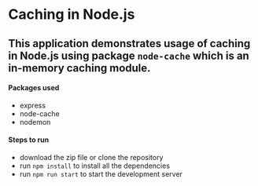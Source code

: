 # Caching in Node.js

## This application demonstrates usage of caching in Node.js using package `node-cache` which is an in-memory caching module.

#### Packages used
- express
- node-cache
- nodemon

#### Steps to run
- download the zip file or clone the repository
- run `npm install` to install all the dependencies
- run `npm run start` to start the development server
